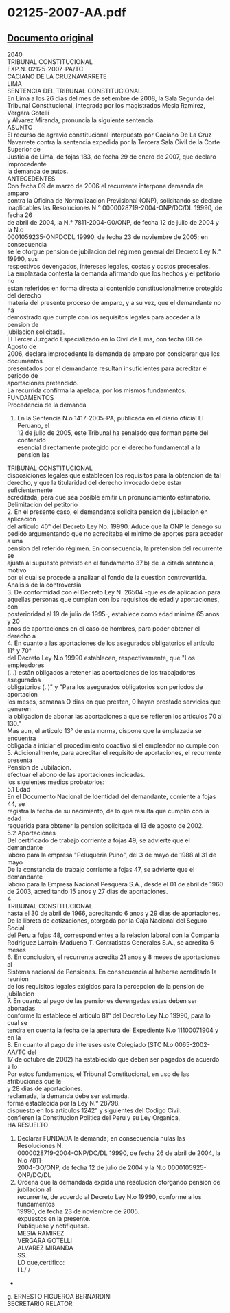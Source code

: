 
02125-2007-AA.pdf
=================
  
[Documento original](https://tc.gob.pe/jurisprudencia/2008/02125-2007-AA.pdf)  
---  
2040  
TRIBUNAL CONSTITUCIONAL  
EXP.N. 02125-2007-PA/TC  
CACIANO DE LA CRUZNAVARRETE  
LIMA  
SENTENCIA DEL TRIBUNAL CONSTITUCIONAL  
En Lima a los 26 dias del mes de setiembre de 2008, la Sala Segunda del  
Tribunal Constitucional, integrada por los magistrados Mesia Ramirez, Vergara Gotelli  
y Alvarez Miranda, pronuncia la siguiente sentencia.  
ASUNTO  
El recurso de agravio constitucional interpuesto por Caciano De La Cruz  
Navarrete contra la sentencia expedida por la Tercera Sala Civil de la Corte Superior de  
Justicia de Lima, de fojas 183, de fecha 29 de enero de 2007, que declaro improcedente  
la demanda de autos.  
ANTECEDENTES  
Con fecha 09 de marzo de 2006 el recurrente interpone demanda de amparo  
contra la Oficina de Normalizacion Previsional (ONP), solicitando se declare  
inaplicables las Resoluciones N.° 0000028719-2004-ONP/DC/DL 19990, de fecha 26  
de abril de 2004, la N.° 7811-2004-G0/ONP, de fecha 12 de julio de 2004 y la N.o  
0001059235-ONPDCDL 19990, de fecha 23 de noviembre de 2005; en consecuencia  
se le otorgue pension de jubilacion del régimen general del Decreto Ley N.° 19990, sus  
respectivos devengados, intereses legales, costas y costos procesales.  
La emplazada contesta la demanda afirmando que los hechos y el petitorio no  
estan referidos en forma directa al contenido constitucionalmente protegido del derecho  
materia del presente proceso de amparo, y a su vez, que el demandante no ha  
demostrado que cumple con los requisitos legales para acceder a la pension de  
jubilacion solicitada.  
El Tercer Juzgado Especializado en lo Civil de Lima, con fecha 08 de Agosto de  
2006, declara improcedente la demanda de amparo por considerar que los documentos  
presentados por el demandante resultan insuficientes para acreditar el periodo de  
aportaciones pretendido.  
La recurrida confirma la apelada, por los mismos fundamentos.  
FUNDAMENTOS  
Procedencia de la demanda  
1. En la Sentencia N.o 1417-2005-PA, publicada en el diario oficial El Peruano, el  
12 de julio de 2005, este Tribunal ha senalado que forman parte del contenido  
esencial directamente protegido por el derecho fundamental a la pension las  
   
TRIBUNAL CONSTITUCIONAL  
disposiciones legales que establecen los requisitos para la obtencion de tal  
derecho, y que la titularidad del derecho invocado debe estar suficientemente  
acreditada, para que sea posible emitir un pronunciamiento estimatorio.  
Delimitacion del petitorio  
2. En el presente caso, el demandante solicita pension de jubilacion en aplicacion  
del articulo 40° del Decreto Ley No. 19990. Aduce que la ONP le denego su  
pedido argumentando que no acreditaba el minimo de aportes para acceder a una  
pension del referido régimen. En consecuencia, la pretension del recurrente se  
ajusta al supuesto previsto en el fundamento 37.b) de la citada sentencia, motivo  
por el cual se procede a analizar el fondo de la cuestion controvertida.  
Analisis de la controversia  
3. De conformidad con el Decreto Ley N. 26504 -que es de aplicacion para  
aquellas personas que cumplan con los requisitos de edad y aportaciones, con  
posterioridad al 19 de julio de 1995-, establece como edad minima 65 anos y 20  
anos de aportaciones en el caso de hombres, para poder obtener el derecho a  
4. En cuanto a las aportaciones de los asegurados obligatorios el articulo 11° y 70°  
del Decreto Ley N.o 19990 establecen, respectivamente, que "Los empleadores  
(...) estân obligados a retener las aportaciones de los trabajadores asegurados  
obligatorios (..)" y "Para los asegurados obligatorios son periodos de aportacion  
los meses, semanas O dias en que presten, 0 hayan prestado servicios que generen  
la obligacion de abonar las aportaciones a que se refieren los articulos 70 al 130."  
Mas aun, el articulo 13° de esta norma, dispone que la emplazada se encuentra  
obligada a iniciar el procedimiento coactivo si el empleador no cumple con  
5. Adicionalmente, para acreditar el requisito de aportaciones, el recurrente presenta  
Pension de Jubilacion.  
efectuar el abono de las aportaciones indicadas.  
los siguientes medios probatorios:  
5.1 Edad  
En el Documento Nacional de Identidad del demandante, corriente a fojas 44, se  
registra la fecha de su nacimiento, de lo que resulta que cumplio con la edad  
requerida para obtener la pension solicitada el 13 de agosto de 2002.  
5.2 Aportaciones  
Del certificado de trabajo corriente a fojas 49, se advierte que el demandante  
laboro para la empresa "Peluqueria Puno", del 3 de mayo de 1988 al 31 de mayo  
De la constancia de trabajo corriente a fojas 47, se advierte que el demandante  
laboro para la Empresa Nacional Pesquera S.A., desde el 01 de abril de 1960  
de 2003, acreditando 15 anos y 27 dias de aportaciones.  
 4  
TRIBUNAL CONSTITUCIONAL  
hasta el 30 de abril de 1966, acreditando 6 anos y 29 dias de aportaciones.  
De la libreta de cotizaciones, otorgada por la Caja Nacional del Seguro Social  
del Peru a fojas 48, correspondientes a la relacion laboral con la Compania  
Rodriguez Larrain-Madueno T. Contratistas Generales S.A., se acredita 6 meses  
6. En conclusion, el recurrente acredita 21 anos y 8 meses de aportaciones al  
Sistema nacional de Pensiones. En consecuencia al haberse acreditado la reunion  
de los requisitos legales exigidos para la percepcion de la pension de jubilacion  
7. En cuanto al pago de las pensiones devengadas estas deben ser abonadas  
conforme lo establece el articulo 81° del Decreto Ley N.o 19990, para lo cual se  
tendra en cuenta la fecha de la apertura del Expediente N.o 11100071904 y en la  
8. En cuanto al pago de intereses este Colegiado (STC N.o 0065-2002-AA/TC del  
17 de octubre de 2002) ha establecido que deben ser pagados de acuerdo a lo  
Por estos fundamentos, el Tribunal Constitucional, en uso de las atribuciones que le  
y 28 dias de aportaciones.  
reclamada, la demanda debe ser estimada.  
forma establecida por la Ley N.° 28798.  
dispuesto en los articulos 1242° y siguientes del Codigo Civil.  
confieren la Constitucion Politica del Peru y su Ley Organica,  
HA RESUELTO  
1. Declarar FUNDADA la demanda; en consecuencia nulas las Resoluciones N.  
0000028719-2004-ONP/DC/DL 19990, de fecha 26 de abril de 2004, la N.o 7811-  
2004-GO/ONP, de fecha 12 de julio de 2004 y la N.o 0000105925-ONP/DC/DL  
2. Ordena que la demandada expida una resolucion otorgando pension de jubilacion al  
recurrente, de acuerdo al Decreto Ley N.o 19990, conforme a los fundamentos  
19990, de fecha 23 de noviembre de 2005.  
expuestos en la presente.  
Publiquese y notifiquese.  
MESIA RAMIREZ  
VERGARA GOTELLI  
ALVAREZ MIRANDA  
SS.  
LO que,certifico:  
I L/ /  
-  
g. ERNESTO FIGUEROA BERNARDINI  
SECRETARIO RELATOR